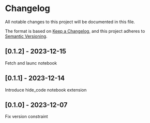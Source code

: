 # Changelog
All notable changes to this project will be documented in this file.

The format is based on [Keep a Changelog](https://keepachangelog.com/en/1.0.0/),
and this project adheres to [Semantic Versioning](https://semver.org/spec/v2.0.0.html).

## [0.1.2] - 2023-12-15
Fetch and launc notebook

## [0.1.1] - 2023-12-14
Introduce hide_code notebook extension

## [0.1.0] - 2023-12-07
Fix version constraint
